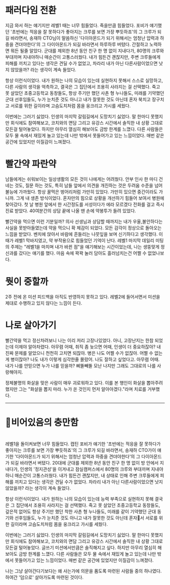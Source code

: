 # 패러다임 전환

지금 와서 하는 얘기지만 레벨1 때는 너무 힘들었다. 죽을만큼 힘들었다. 포비가 얘기했던 '초반에는 적응을 잘 못하다가 좋아지는 크루를 보면 가장 뿌듯하죠'의 그 크루가 되길 바라면서, 송재하 CTO님이 말씀하신 '다이아몬드가 되기 위해서는 엄청난 압력과 하중을 견뎌야한다'의 그 다이아몬드가 되길 바라면서 하루하루 버텼다. 간절하고 노력하면 뭐든 될줄 알았다. 군대를 제외한 8년 동안 친구 한 명 없이 지내다가, 80명의 크루와 부대끼며 지내야하니 매순간이 고통스러웠다. 내가 힘든건 괜찮지만, 주변 크루들에게 피해를 끼치고 있다는 생각은 견딜 수가 없었고, 차라리 내가 아닌 다른사람이었으면 낫지 않았을까? 라는 생각이 계속 들었다.

항상 이런식이었다. 내가 원하는 나의 모습이 있는데 실현하지 못해서 스스로 실망하고, 다른 사람의 생각을 억측하고, 결국은 그 집단에서 조용히 사라지는 걸 선택했다. 죽고 못 살았던 초중고등학교 동창들도, 항상 주기만 했던 사촌 형 누나들도, 미래를 기약했던 군대 선후임들도, 누가 눈치준 것도 아니고 내가 잘못한 것도 아닌데 혼자 북치고 장구치고 서로를 위한 길이라며 고슴도치처럼 몸을 웅크리고 가시를 세웠다.

이번에는 그러기 싫었다. 인생의 마지막 갈림길에서 도망치기 싫었다. 말 한마디 못했지만 회식에도 참여해보고, 코치와의 면담 그리고 유강스 시간에서 솔직한 내 상황 그대로 모든걸 털어놓았다. 하지만 아무리 열심히 해보아도 금방 한계를 느꼈다. 다른 사람들은 모두 물 속에서 재밌게 놀고 있는데 나만 밖에서 못들어가고 있는 느낌이었다. 매번 같은 공간에 있었지만 이질감이 느껴졌다.

# 빨간약 파란약

남들에게는 쉬워보이는 일상생활의 모든 것이 나에게는 어려웠다. 안부 인사 한 마디 건네는 것도, 질문 하는 것도, 특히 남들 앞에서 의견을 개진하는 것은 두려움 수준을 넘어 불능에 가까웠다. 항상 꿀먹은 벙어리처럼 가만히 있었다. 가만히 있으면 중간이라도 가니까. 그게 내 생존 방식이었다. 혼자만의 힘으로 상황을 개선하기 힘들어 보여서 병원에 찾아갔다. 첫 날 병원 앞에서 한 시간정도를 서성이다가 에라 모르겠다 전화를 걸고 즉시 진료 받았다. 40여분간의 상담 끝에 나올 땐 손에 약봉투가 들려 있었다.

빨간약을 먹으면 이런 기분일까? 의사 선생님과 상담할 때까지는 내가 우울,불안하다는 사실을 못받아들였는데 약을 먹으니 확 체감이 되었다. 모든 감각이 정상으로 돌아오는 느낌을 받았다. 벤치에 앉아서 바람에 흔들리는 나뭇잎을 보며 신기하다고 생각했다. 이 때가 레벨1 막바지였고, 약 부작용으로 힘들었던 기억이 난다. 레벨1 마지막 데일리 미팅의 주제는 "레벨1을 마치며 내가 바뀐 점"을 얘기해보는 시간이었는데, 나는 생뚱맞게 정신과를 갔다는 얘기를 했다. 마음 속에 꽉꽉 눌러 담아도 흘러넘치는건 어쩔 수 없었나보다.

# 뭣이 중할까

2주 전에 온 미션 피드백을 아직도 반영하지 못하고 있다. 레벨2에 들어서면서 미션을 제대로 수행하고 있지 않다는 느낌이 든다. 

# 나로 살아가기

빨간약을 먹고 정신차려보니 나는 이리 저리 고장나있었다. 아니, 고장난지는 한참 되었는데 이제야 알아차렸다. 아무렴 어때, 취직 좀 늦으면 어때, 인생이 더 중요하잖아? 내 진짜 문제를 알았으니 천천히 고치면 되잖아. 병은 나도 어쩔 수가 없잖아. 어쩔 수 없는게 병이잖아? 나도 내가 이렇게 심각한줄 몰랐어. 나도 잘하고 싶었다고. 아무렴 어때. 내가 나를 안믿으면 누가 나를 믿을까? 삐뚤빼뚤 모난 나지만 그래도 그대로의 나를 사랑해야지. 









정체불명의 화살을 맞은 사람이 매우 괴로워하고 있다. 이를 본 행인이 화살을 뽑아주려 했지만 그는 "화살을 뽑지 마라. 누가 쏜 것인지 먼저 알아야겠다."라며 치료를 거부했다. 


---




# 비어있음의 충만함


# 

레벨1을 돌이켜보면 너무 힘들었다. 캡틴 포비가 얘기한 '초반에는 적응을 잘 못하다가 좋아지는 크루를 보면 가장 뿌듯하죠'의 그 크루가 되길 바라면서, 송재하 CTO가이 얘기한 '다이아몬드가 되기 위해서는 엄청난 압력과 하중을 견뎌야한다'의 그 다이아몬드가 되길 바라면서 버텼다. 20대에 군대를 제외한 8년 동안 친구 한 명 없이 방 안에서 지내다가, 인생의 '정지관성'을 이겨내고 잠실캠퍼스에서 80명의 크루와 부대끼며 지내야하니 매순간이 고통스러웠다. 내가 힘든건 괜찮지만, 내 상태로 인해 주변 크루들에게 피해를 끼치고 있다는 생각은 견딜 수가 없었다. 차라리 내가 아닌 다른사람이었으면 낫지 않았을까? 라는 생각이 계속 들었다.

항상 이런식이었다. 내가 원하는 나의 모습이 있는데 능력 부족으로 실현하지 못해 결국은 그 집단에서 조용히 사라지는 걸 선택했다. 죽고 못 살았던 초중고등학교 동창들도, 갚은적 없어도 항상 주기만 했던 착한 사촌 형 누나들도, 미래를 같이 기약했던 군대 동기와 선후임들도, 누가 눈치준 것도 아니고 내가 잘못한 것도 아닌데 혼자서 서로를 위한 길이라며 고슴도치처럼 몸을 웅크리고 가시를 세웠다.

이번에는 그러기 싫었다. 인생의 마지막 갈림길에서 도망치기 싫었다. 말 한마디 못했지만 회식에도 참여해보고, 코치와의 면담 그리고 유강스 시간에서 솔직한 내 상황 그대로 모든걸 털어놓았다. 글쓰기 미션에서만큼은 솔직해지고 싶다. 하지만 아무리 열심히 해보아도 금방 한계를 느꼈다. 다른 사람들은 모두 물 속에서 재밌게 놀고 있는데 나만 밖에서 못들어가고 있는 느낌이었다. 매번 같은 공간에 있었지만 이질감이 느껴졌다.




나는 그냥 살아간다기보다는 왜 사는가에 의문을 품도록 마련된 사람들 중의 하나였다. 하여간 '덤으로' 살아가도록 마련된 것이다. 
